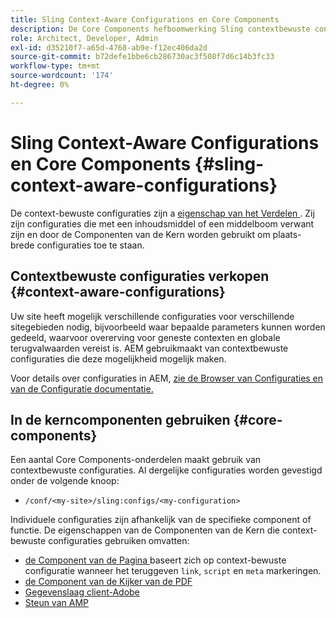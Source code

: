 ```yaml
---
title: Sling Context-Aware Configurations en Core Components
description: De Core Components hefboomwerking Sling contextbewuste configuraties voor bepaalde eigenschappen
role: Architect, Developer, Admin
exl-id: d35210f7-a65d-4768-ab9e-f12ec406da2d
source-git-commit: b72defe1bbe6cb286730ac3f508f7d6c14b3fc33
workflow-type: tm+mt
source-wordcount: '174'
ht-degree: 0%

---
```


# Sling Context-Aware Configurations en Core Components {#sling-context-aware-configurations}

De context-bewuste configuraties zijn a [ eigenschap van het Verdelen ](https://sling.apache.org/documentation/bundles/context-aware-configuration/context-aware-configuration.html). Zij zijn configuraties die met een inhoudsmiddel of een middelboom verwant zijn en door de Componenten van de Kern worden gebruikt om plaats-brede configuraties toe te staan.

## Contextbewuste configuraties verkopen {#context-aware-configurations}

Uw site heeft mogelijk verschillende configuraties voor verschillende sitegebieden nodig, bijvoorbeeld waar bepaalde parameters kunnen worden gedeeld, waarvoor overerving voor geneste contexten en globale terugvalwaarden vereist is. AEM gebruikmaakt van contextbewuste configuraties die deze mogelijkheid mogelijk maken.

Voor details over configuraties in AEM, [ zie de Browser van Configuraties en van de Configuratie documentatie.](https://experienceleague.adobe.com/docs/experience-manager-cloud-service/implementing/developing/configurations.html)

## In de kerncomponenten gebruiken {#core-components}

Een aantal Core Components-onderdelen maakt gebruik van contextbewuste configuraties. Al dergelijke configuraties worden gevestigd onder de volgende knoop:

* `/conf/<my-site>/sling:configs/<my-configuration>`

Individuele configuraties zijn afhankelijk van de specifieke component of functie. De eigenschappen van de Componenten van de Kern die context-bewuste configuraties gebruiken omvatten:

* [ de Component van de Pagina ](https://github.com/adobe/aem-core-wcm-components/tree/main/content/src/content/jcr_root/apps/core/wcm/components/page/v3/page#loading-of-context-aware-cssjs) baseert zich op context-bewuste configuratie wanneer het teruggeven `link`, `script` en `meta` markeringen.
* [ de Component van de Kijker van de PDF ](https://github.com/adobe/aem-core-wcm-components/tree/master/content/src/content/jcr_root/apps/core/wcm/components/pdfviewer/v1/pdfviewer#context-aware-config)
* [Gegevenslaag client-Adobe](/help/developing/data-layer/overview.md#installation-activation)
* [ Steun van AMP ](https://github.com/adobe/aem-core-wcm-components/tree/master/extensions/amp)
